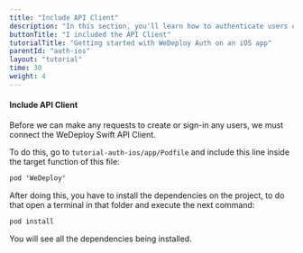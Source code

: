 ```yaml
---
title: "Include API Client"
description: "In this section, you'll learn how to authenticate users on an iOS app using the WeDeploy Swift API Client."
buttonTitle: "I included the API Client"
tutorialTitle: "Getting started with WeDeploy Auth on an iOS app"
parentId: "auth-ios"
layout: "tutorial"
time: 30
weight: 4
---
```


#### Include API Client

Before we can make any requests to create or sign-in any users, we must connect the WeDeploy Swift API Client.

To do this, go to `tutorial-auth-ios/app/Podfile` and include this line inside the target function of this file:

```swift
pod 'WeDeploy'
```

After doing this, you have to install the dependencies on the project, to do that open a terminal in that folder and execute the next command:

```swift
pod install
```

You will see all the dependencies being installed.

